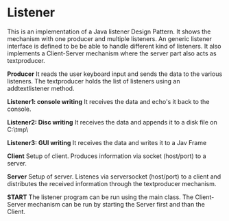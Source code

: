 # Listener
This is an implementation of a Java listener Design Pattern. It shows the mechanism with one producer and multiple listeners. 
An generic listener interface is defined to be be able to handle different kind of listeners. 
It also implements a Client-Server mechanism where the server part also acts as textproducer.

**Producer**
It reads the user keyboard input and sends the data to the various listeners. The textproducer holds the list of listeners using an addtextlistener method.

**Listener1: console writing**
It receives the data and echo's it back to the console.

**Listener2: Disc writing**
It receives the data and appends it to a disk file on C:\tmp\

**Listener3: GUI writing**
It receives the data and writes it to a Jav Frame

**Client**
Setup of client. Produces information via socket (host/port) to a server.

**Server**
Setup of server. Listenes via serversocket (host/port) to a client and distributes the received information through the textproducer mechanism.


**START**
The listener program can be run using the main class. The Client-Server mechanism can be run by starting the Server first and than the Client.




